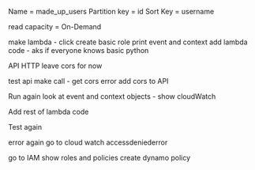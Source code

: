 Name = made_up_users
Partition key = id 
Sort Key = username

read capacity = On-Demand 

make lambda - click create basic role 
print event and context
add lambda code - aks if everyone knows basic python

API 
HTTP 
leave cors for now

test api make call - get cors error
add cors to API 

Run again look at event and context objects - show cloudWatch

Add rest of lambda code 

Test again

error again go to cloud watch accessdeniederror 

go to IAM show roles and policies 
create dynamo policy 